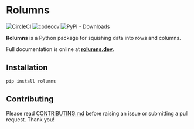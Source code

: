# Rolumns

[![CircleCI](https://dl.circleci.com/status-badge/img/gh/cariad/rolumns/tree/main.svg?style=shield)](https://dl.circleci.com/status-badge/redirect/gh/cariad/rolumns/tree/main) [![codecov](https://codecov.io/gh/cariad/rolumns/branch/main/graph/badge.svg?token=8kOONBPbV0)](https://codecov.io/gh/cariad/rolumns) ![PyPI - Downloads](https://img.shields.io/pypi/dm/rolumns)

**Rolumns** is a Python package for squishing data into rows and columns.

Full documentation is online at **[rolumns.dev](https://rolumns.dev)**.

## Installation

```console
pip install rolumns
```

## Contributing

Please read [CONTRIBUTING.md](https://github.com/cariad/rolumns/blob/main/CONTRIBUTING.md) before raising an issue or submitting a pull request. Thank you!
